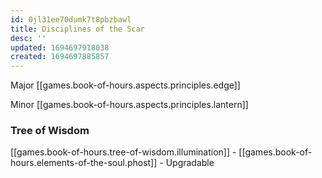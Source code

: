```yaml
---
id: 0jl31ee70dumk7t8pbzbawl
title: Disciplines of the Scar
desc: ''
updated: 1694697918038
created: 1694697885857
---
```


Major [[games.book-of-hours.aspects.principles.edge]]

Minor [[games.book-of-hours.aspects.principles.lantern]]

### Tree of Wisdom

[[games.book-of-hours.tree-of-wisdom.illumination]] - [[games.book-of-hours.elements-of-the-soul.phost]] - Upgradable
